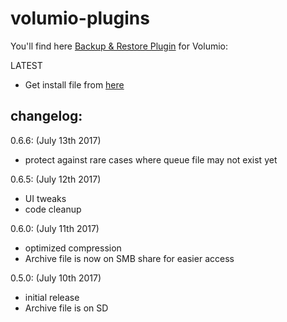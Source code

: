# volumio-plugins

You'll find here [Backup & Restore Plugin](https://github.com/macmpi/volumio-plugins/tree/gh-pages/plugins/system_controller/backup_restore) for Volumio:

LATEST
* Get install file from [here](https://github.com/macmpi/volumio-plugins/raw/gh-pages/plugins/volumio/armhf/system_controller/backup_restore/backup_restore.zip)



## changelog:
0.6.6:  (July 13th 2017)
- protect against rare cases where queue file may not exist yet


0.6.5:  (July 12th 2017)
- UI tweaks
- code cleanup


0.6.0:  (July 11th 2017)
- optimized compression
- Archive file is now on SMB share for easier access

  
0.5.0:  (July 10th 2017)
- initial release
- Archive file is on SD
